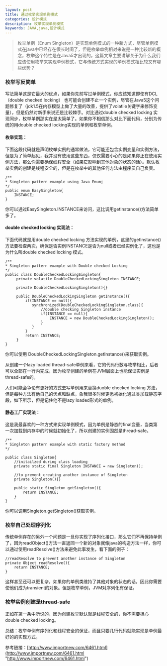 ```yaml
---
layout: post
title: 通过枚举实现单例模式
categories: 设计模式
description: 枚举实现单例模式
keywords: JAVA,java,设计模式
---
```

> 枚举单例（Enum Singleton）是实现单例模式的一种新方式，尽管单例模式在java中已经存在很长时间了，但是枚举单例相对来说是一种比较新的概念，枚举这个特性是在Java5才出现的，这篇文章主要讲解关于为什么我们应该使用枚举来实现单例模式，它与传统方式实现的单例模式相比较又有哪些优势？

### 枚举写反简单

写法简单这是它最大的优点，如果你先前写过单例模式，你应该知道即使有DCL（double checked locking） 也可能会创建不止一个实例，尽管在Java5这个问题修复了（jdk1.5在内存模型上做了大量的改善，提供了volatile关键字来修饰变量），但是仍然对新手来说还是比较棘手。对比通过double checked locking 实现同步，枚举单例那实在是太简单了。如果你不相信那么对比下面代码，分别为传统的用double checked locking实现的单例和枚举单例。

#### 枚举实现：

 下面这段代码就是声明枚举实例的通常做法，它可能还包含实例变量和实例方法，但是为了简单起见，我并没有使用这些东西，仅仅需要小心的是如果你正在使用实例方法，那么你需要确保线程安全（如果它影响到其他对象的状态的话）。默认枚举实例的创建是线程安全的，但是在枚举中的其他任何方法由程序员自己负责。

    /**
	* Singleton pattern example using Java Enumj
	*/
	public enum EasySingleton{
	    INSTANCE;
	}

你可以通过EasySingleton.INSTANCE来访问，这比调用getInstance()方法简单多了。

#### double checked locking 实现法：

下面代码就是用double checked locking 方法实现的单例，这里的getInstance()方法要检查两次，确保是否实例INSTANCE是否为null或者已经实例化了，这也是为什么叫double checked locking 模式。

    /**
	* Singleton pattern example with Double checked Locking
	*/
	public class DoubleCheckedLockingSingleton{
	     private volatile DoubleCheckedLockingSingleton INSTANCE;
	 
	     private DoubleCheckedLockingSingleton(){}
	 
	     public DoubleCheckedLockingSingleton getInstance(){
	         if(INSTANCE == null){
	            synchronized(DoubleCheckedLockingSingleton.class){
	                //double checking Singleton instance
	                if(INSTANCE == null){
	                    INSTANCE = new DoubleCheckedLockingSingleton();
	                }
	            }
	         }
	         return INSTANCE;
	     }
	}

你可以使用 DoubleCheckedLockingSingleton.getInstance()来获取实例。

从创建一个lazy loaded thread-safe单例来看，它的代码行数与枚举相比，后者可以全部在一行内完成，因为枚举创建的单例在JVM层面上也能保证实例是thread-safe的。

人们可能会争论有更好的方式去写单例用来替换duoble checked locking 方法，但是每种方法有他自己的优点和缺点，象我很多时候更愿初始化通过类加载静态字段，如下所示，但是记住他不是lazy loaded形式的单例。

#### 静态工厂实现法：
这是我最喜欢的一种方式来实现单例模式，因为单例是静态的final变量，当类第一次加载到内存中的时候就初始化了，所以创建的实例固然是thread-safe。

    /**
	* Singleton pattern example with static factory method
	*/
	 
	public class Singleton{
	    //initailzed during class loading
	    private static final Singleton INSTANCE = new Singleton();
	 
	    //to prevent creating another instance of Singleton
	    private Singleton(){}
	 
	    public static Singleton getSingleton(){
	        return INSTANCE;
	    }
	}

你可以调用Singleton.getSingleton()获取实例。

### 枚举自己处理序列化

传统单例存在的另外一个问题是一旦你实现了序列化接口，那么它们不再保持单例了，因为readObject()方法一直返回一个新的对象就像java的构造方法一样，你可以通过使用readResolve()方法来避免此事发生，看下面的例子：

    //readResolve to prevent another instance of Singleton
    private Object readResolve(){
        return INSTANCE;
    }

这样甚至还可以更复杂，如果你的单例类维持了其他对象的状态的话，因此你需要使他们成为transient的对象。但是枚举单例，JVM对序列化有保证。

### 枚举实例创建是thread-safe

正如在第一条中所说的，因为创建枚举默认就是线程安全的，你不需要担心double checked locking。

总结：枚举单例有序列化和线程安全的保证，而且只要几行代码就能实现是单例最好的的实现方式。

参考链接：[http://www.importnew.com/6461.html](http://www.importnew.com/6461.html "http://www.importnew.com/6461.html")
